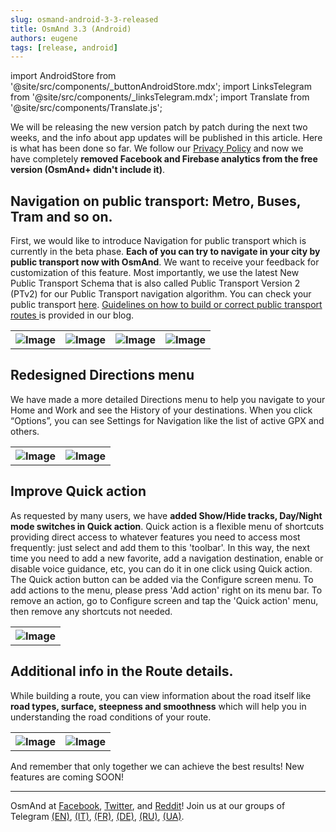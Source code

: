 ```yaml
---
slug: osmand-android-3-3-released
title: OsmAnd 3.3 (Android)
authors: eugene
tags: [release, android]
---
```

import AndroidStore from '@site/src/components/_buttonAndroidStore.mdx';
import LinksTelegram from '@site/src/components/_linksTelegram.mdx';
import Translate from '@site/src/components/Translate.js';

We will be releasing the new version patch by patch during the next two weeks, and the info about app updates will be published in this article. Here is what has been done so far.
We follow our <a href="https://osmand.net/help-online/privacy-policy">Privacy Policy</a> and now we have completely **removed Facebook and Firebase analytics from the free version (OsmAnd+ didn't include it)**.

<!--truncate-->

## Navigation on public transport: Metro, Buses, Tram and so on.

First, we would like to introduce Navigation for public transport which is currently in the beta phase. **Each of you can try to navigate in your city by public transport now with OsmAnd**. We want to receive your feedback for customization of this feature. Most importantly, we use the latest New Public Transport Schema that is also called Public Transport Version 2 (PTv2) for our Public Transport navigation algorithm. You can check your public transport <a href="http://tools.geofabrik.de/osmi/">here</a>. <a href="https://osmand.net/blog/guideline-pt">Guidelines on how to build or correct public transport routes </a>is provided in our blog.

<table>
  <tr>
    <th><img src={require('./pt_1_blog.png').default} alt="Image"/></th>
    <th><img src={require('./pt_2_blog.png').default} alt="Image"/></th>
    <th><img src={require('./pt_3_blog.png').default} alt="Image"/></th>
    <th><img src={require('./pt_4_blog.png').default} alt="Image"/></th>
      </tr>
</table> 

## Redesigned Directions menu

We have made a more detailed Directions menu to help you navigate to your Home and Work and see the History of your destinations. When you click “Options”, you can see Settings for Navigation like the list of active GPX and others.

<table>
  <tr>
    <th><img src={require('./pt_5_blog.png').default} alt="Image"/></th>
    <th><img src={require('./pt_6_blog.png').default} alt="Image"/></th>
      </tr>
</table> 

## Improve Quick action

As requested by many users, we have <b>added Show/Hide tracks, Day/Night mode switches in Quick action</b>. Quick action is a flexible menu of shortcuts providing direct access to whatever features you need to access most frequently: just select and add them to this 'toolbar'. In this way, the next time you need to add a new favorite, add a navigation destination, enable or disable voice guidance, etc, you can do it in one click using Quick action. The Quick action button can be added via the Configure screen menu. To add actions to the menu, please press 'Add action' right on its menu bar. To remove an action, go to Configure screen and tap the 'Quick action' menu, then remove any shortcuts not needed.

<table>
  <tr>
    <th><img src={require('./pt_7_blog.png').default} alt="Image"/></th>
      </tr>
</table> 

## Additional info in the Route details.

While building a route,  you can view information about the road itself like <b>road types, surface, steepness and smoothness</b> which will help you in understanding the road conditions of your route.

<table>
  <tr>
    <th><img src={require('./pt_8_blog.png').default} alt="Image"/></th>
    <th><img src={require('./pt_9_blog.png').default} alt="Image"/></th>
      </tr>
</table> 

And remember that only together we can achieve the best results!
New features are coming SOON!
____________________________ 

OsmAnd at <a href="https://www.facebook.com/osmandapp/">Facebook</a>, <a href="https://www.twitter.com/osmandapp/">Twitter</a>, and <a href="https://www.reddit.com/r/OsmAnd/">Reddit</a>!
Join us at our groups of Telegram <a href="https://t.me/OsmAndMaps">(EN)</a>, <a href="https://t.me/itosmand">(IT)</a>,  <a href="https://t.me/frosmand">(FR)</a>, <a href="https://t.me/deosmand">(DE)</a>, <a href="https://t.me/ruosmand">(RU)</a>, <a href="https://t.me/uaosmand">(UA)</a>.


<LinksTelegram/>
<AndroidStore/>